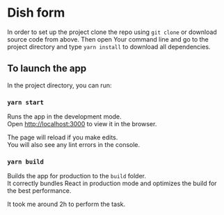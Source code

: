 # Dish form

In order to set up the project clone the repo using  `git clone` or download source code from above. Then open Your command line and go to the project directory and type `yarn install` to download all dependencies.

## To launch the app

In the project directory, you can run:

### `yarn start`

Runs the app in the development mode.\
Open [http://localhost:3000](http://localhost:3000) to view it in the browser.

The page will reload if you make edits.\
You will also see any lint errors in the console.

### `yarn build`

Builds the app for production to the `build` folder.\
It correctly bundles React in production mode and optimizes the build for the best performance.

It took me around 2h to perform the task.

